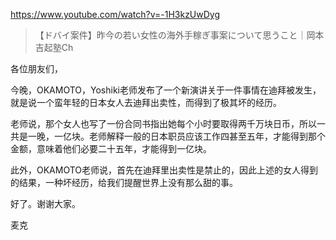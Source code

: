 https://www.youtube.com/watch?v=-1H3kzUwDyg

> 【ドバイ案件】昨今の若い女性の海外手稼ぎ事案について思うこと｜岡本吉起塾Ch

各位朋友们，

今晚，OKAMOTO，Yoshiki老师发布了一个新演讲关于一件事情在迪拜被发生，就是说一个蛮年轻的日本女人去迪拜出卖性，而得到了极其坏的经历。

老师说，那个女人也写了一份合同书指出她每个小时要取得两千万块日币，所以一共是一晚，一亿块。老师解释一般的日本职员应该工作四甚至五年，才能得到那个金额，意味着他们必要二十五年，才能得到一亿块。

此外，OKAMOTO老师说，首先在迪拜里出卖性是禁止的，因此上述的女人得到的结果，一种坏经历，给我们提醒世界上没有那么甜的事。

好了。谢谢大家。

麦克
